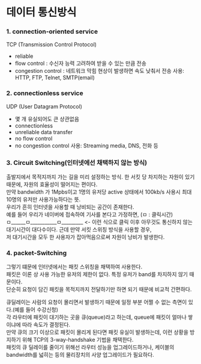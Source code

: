# 데이터 통신방식 

### 1. connection-oriented service
TCP (Transmission Control Protocol)
- reliable
- flow control : 수신자 능력 고려하여 받을 수 있는 만큼 전송
- congestion control : 네트워크 막힘 현상이 발생하면 속도 낮춰서 전송
사용: HTTP, FTP, Telnet, SMTP(email)

### 2. connectionless service
UDP (User Datagram Protocol)
- 몇 개 유실되어도 큰 상관없음
- connectionless
- unreliable data transfer
- no flow control
- no congestion control
사용: Streaming media, DNS, 전화 등

### 3. Circuit Switching(인터넷에선 채택하지 않는 방식)
출발지에서 목적지까지 가는 길을 미리 설정하는 방식. 한 서킷 당 차지하는 자원이 있기 때문에, 자원의 효율성이 떨어지는 편이다. <br>
만약 bandwidth 가 1Mpbs이고 1명의 유저당 active 상태에서 100kb/s 사용시 최대 10명의 유저만 사용가능하다는 뜻.<br>
우리가 흔히 인터넷을 사용할 때 낭비되는 공간이 존재한다.<br>
예를 들어 우리가 네이버에 접속하여 기사를 본다고 가정하면, (ㅁ : 클릭시간)<br>
ㅁ______ㅁ___________ㅁ_________ <- 이런 식으로 클릭 이후 아무것도 통신하지 않는 대기시간이 대다수이다. 근데 만약 서킷 스위칭 방식을 사용할 경우, <br>
저 대기시간을 모두 한 사용자가 잡아먹음으로써 자원이 낭비가 발생한다.<br>


### 4. packet-Switching
그렇기 떄문에 인터넷에서는 패킷 스위칭을 채택하여 사용한다.<br>
패킷은 이론 상 사용 가능한 유저의 제한이 없다. 특정 유저가 band를 차지하지 않기 때문이다.<br>
단순히 요청이 담긴 패킷을 목적지까지 전달하기만 하면 되기 때문에 비교적 간편하다.<br>

큐딜레이는 사람의 요청이 몰리면서 발생하기 때문에 일정 부분 어쩔 수 없는 측면이 있다.(예를 들어 수강신청)<br>
각 라우터에 패킷이 대기하는 곳을 큐(queue)라고 하는데, queue에 패킷이 얼마나 쌓이냐에 따라 속도가 결정된다.<br>
만약 큐의 크기 이상으로 패킷이 몰리게 된다면 패킷 유실이 발생하는데, 이런 상황을 방지하기 위해 TCP의 3-way-handshake 기법을 채택한다.<br>
패킷의 큐 딜레이를 줄이기 위해선 라우터 성능을 업그레이드하거나, 케이블의 bandwidth를 넓히는 등의 물리장치의 사양 업그레이드가 필요하다.<br>

